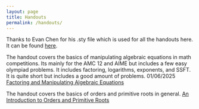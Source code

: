 ```yaml
---
layout: page
title: Handouts
permalink: /handouts/
---
```

Thanks to Evan Chen for his .sty file which is used for all the handouts here. It can be found [here](https://github.com/vEnhance/dotfiles/blob/main/texmf/tex/latex/evan/evan.sty).

The handout covers the basics of manipulating algebraic equations in math competitions. Its mainly for the AMC 12 and AIME but includes a few easy olympiad problems. It includes factoring, logarithms, exponents, and SSFT. It is quite short but includes a good amount of problems.
01/06/2025
[Factoring and Manipulating Algebraic Equations](/Factoring_and_Manipulating_Algebraic_Equations.pdf)

The handout covers the basics of orders and primitive roots in general. 
[An Introduction to Orders and Primitive Roots](\An_Introduction_to_Orders_and_Primitive_Roots.pdf)

[jekyll-organization]: https://github.com/jekyll
